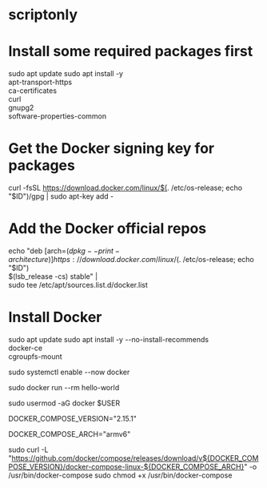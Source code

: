 # scriptonly

# Install some required packages first
sudo apt update
sudo apt install -y \
     apt-transport-https \
     ca-certificates \
     curl \
     gnupg2 \
     software-properties-common

# Get the Docker signing key for packages
curl -fsSL https://download.docker.com/linux/$(. /etc/os-release; echo "$ID")/gpg | sudo apt-key add -

# Add the Docker official repos
echo "deb [arch=$(dpkg --print-architecture)] https://download.docker.com/linux/$(. /etc/os-release; echo "$ID") \
     $(lsb_release -cs) stable" | \
    sudo tee /etc/apt/sources.list.d/docker.list

# Install Docker
sudo apt update
sudo apt install -y --no-install-recommends \
    docker-ce \
    cgroupfs-mount

sudo systemctl enable --now docker

sudo docker run --rm hello-world

sudo usermod -aG docker $USER

DOCKER_COMPOSE_VERSION="2.15.1"

DOCKER_COMPOSE_ARCH="armv6"

sudo curl -L "https://github.com/docker/compose/releases/download/v${DOCKER_COMPOSE_VERSION}/docker-compose-linux-${DOCKER_COMPOSE_ARCH}" -o /usr/bin/docker-compose
sudo chmod +x /usr/bin/docker-compose
